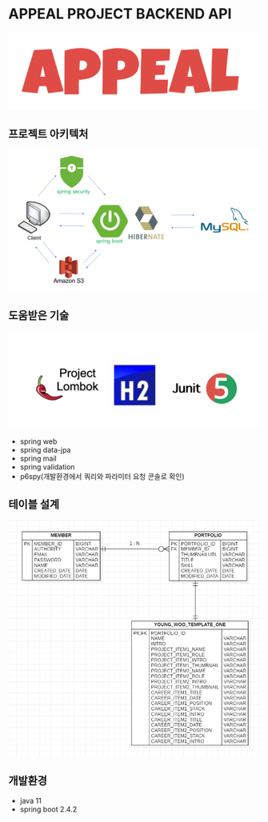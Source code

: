 # APPEAL PROJECT BACKEND API
![logo](./images/logo.PNG)

## 프로젝트 아키텍처
![architecture](./images/architecturev1.PNG)

## 도움받은 기술
![helper](./images/helperv2.PNG)

- spring web
- spring data-jpa
- spring mail
- spring validation
- p6spy(개발환경에서 쿼리와 파라미터 요청 콘솔로 확인)

## 테이블 설계
![er_diagram](./images/er_diagramv1.PNG)

## 개발환경
- java 11
- spring boot 2.4.2
